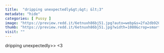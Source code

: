 ```yaml
---
title:  "dripping unexpectedly&gt;&gt; &lt;3"
metadate: "hide"
categories: [ Pussy ]
image: "https://preview.redd.it/6etnuxh86bj51.jpg?auto=webp&s=2fa2db920a16a4408de74cd157bbf2c660e691b3"
thumb: "https://preview.redd.it/6etnuxh86bj51.jpg?width=1080&crop=smart&auto=webp&s=fee4d838bd9c20f9bcafbfb07c631cc0ba7db4e8"
visit: ""
---
```

dripping unexpectedly&gt;&gt; &lt;3
